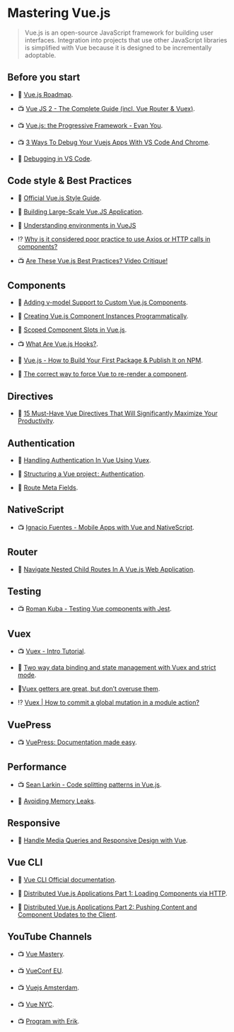 # Mastering Vue.js

> Vue.js is an open-source JavaScript framework for building user interfaces. Integration into projects that use other JavaScript libraries is simplified with Vue because it is designed to be incrementally adoptable.

## Before you start

- 🧠 [Vue.js Roadmap](https://github.com/vuejs/vue/projects/6).

- 📺 [Vue JS 2 - The Complete Guide (incl. Vue Router & Vuex)](https://www.udemy.com/vuejs-2-the-complete-guide/).

- 📺 [Vue.js: the Progressive Framework - Evan You](https://www.youtube.com/watch?v=p2P3z7p_zTI).

- 📺 [3 Ways To Debug Your Vuejs Apps With VS Code And Chrome](https://www.youtube.com/watch?v=lyGt1TmleoU).

- 📖 [Debugging in VS Code](https://vuejs.org/v2/cookbook/debugging-in-vscode.html).

## Code style & Best Practices

- 📖 [Official Vue.js Style Guide](https://vuejs.org/v2/style-guide/).

- 📖 [Building Large-Scale Vue.JS Application](https://stories.scandiweb.com/building-large-scale-vue-js-application-fec63b6e71e5).

- 📖 [Understanding environments in VueJS](https://medium.com/the-andela-way/understanding-environments-in-vuejs-74e94a139b8b)

- ⁉️ [Why is it considered poor practice to use Axios or HTTP calls in components?](https://stackoverflow.com/questions/45839198/why-is-it-considered-poor-practice-to-use-axios-or-http-calls-in-components)

- 📺 [Are These Vue.js Best Practices? Video Critique!](https://www.youtube.com/watch?v=38XnZ3EJqYQ)

## Components

- 📖 [Adding v-model Support to Custom Vue.js Components](https://alligator.io/vuejs/add-v-model-support/).

- 📖 [Creating Vue.js Component Instances Programmatically](https://css-tricks.com/creating-vue-js-component-instances-programmatically/).

- 📖 [Scoped Component Slots in Vue.js](https://alligator.io/vuejs/scoped-component-slots/).

- 📺 [What Are Vue.js Hooks?](https://www.youtube.com/watch?v=9YKpx7h-Ass).

- 📖 [Vue.js - How to Build Your First Package & Publish It on NPM](https://www.telerik.com/blogs/vuejs-how-to-build-your-first-package-publish-it-on-npm).

- 📖 [The correct way to force Vue to re-render a component](https://michaelnthiessen.com/force-re-render).

## Directives

- 📖 [15 Must-Have Vue Directives That Will Significantly Maximize Your Productivity](https://www.telerik.com/blogs/15-must-have-vue-directives-that-will-significantly-maximize-your-productivity).

## Authentication

- 📖 [Handling Authentication In Vue Using Vuex](https://scotch.io/tutorials/handling-authentication-in-vue-using-vuex).

- 📖 [Structuring a Vue project : Authentication](https://medium.com/@zitko/structuring-a-vue-project-authentication-87032e5bfe16).

- 📖 [Route Meta Fields](https://router.vuejs.org/guide/advanced/meta.html).

## NativeScript

- 📺 [Ignacio Fuentes - Mobile Apps with Vue and NativeScript](https://www.youtube.com/watch?v=claDp19_aqA).

## Router

- 📖 [Navigate Nested Child Routes In A Vue.js Web Application](https://www.thepolyglotdeveloper.com/2017/11/navigate-nested-child-routes-vuejs-web-application/).

## Testing

- 📺 [Roman Kuba - Testing Vue components with Jest](https://www.youtube.com/watch?v=pqp0PsPBO_0).

## Vuex

- 📺 [Vuex - Intro Tutorial](https://www.youtube.com/watch?v=_2_C9j-8CtM).

- 📖 [Two way data binding and state management with Vuex and strict mode](https://ypereirareis.github.io/blog/2017/04/25/vuejs-two-way-data-binding-state-management-vuex-strict-mode/).

- 📖[Vuex getters are great, but don’t overuse them](https://codeburst.io/vuex-getters-are-great-but-dont-overuse-them-9c946689b414).

- ⁉️ [Vuex | How to commit a global mutation in a module action?](https://stackoverflow.com/questions/44618440/vuex-how-to-commit-a-global-mutation-in-a-module-action)

## VuePress

- 📺 [VuePress: Documentation made easy](https://youtu.be/fkrQJzP3Yl4).

## Performance

- 📺 [Sean Larkin - Code splitting patterns in Vue.js](https://www.youtube.com/watch?v=rn97hCNQsKI).

- 📖 [Avoiding Memory Leaks](https://vuejs.org/v2/cookbook/avoiding-memory-leaks.html).

## Responsive

- 📖 [Handle Media Queries and Responsive Design with Vue](https://alligator.io/vuejs/vue-media-queries/).

## Vue CLI

- 📖 [Vue CLI Official documentation](https://cli.vuejs.org/).

- 📖 [Distributed Vue.js Applications Part 1: Loading Components via HTTP](https://markus.oberlehner.net/blog/distributed-vue-applications-loading-components-via-http/).

- 📖 [Distributed Vue.js Applications Part 2: Pushing Content and Component Updates to the Client](https://markus.oberlehner.net/blog/distributed-vue-applications-pushing-content-and-component-updates-to-the-client/).

## YouTube Channels

- 📺 [Vue Mastery](https://www.youtube.com/channel/UCa1zuotKU4Weuw_fLRnPv0A).

- 📺 [VueConf EU](https://www.youtube.com/channel/UC9dJjbYeXjirDYYVfUD3bSw).

- 📺 [Vuejs Amsterdam](https://www.youtube.com/channel/UCxV7lO6dUhpB-IyzmGuVgqg).

- 📺 [Vue NYC](https://www.youtube.com/channel/UCX4w2P-M4cuWQG0WKgU3TTQ).

- 📺 [Program with Erik](https://www.youtube.com/channel/UCshZ3rdoCLjDYuTR_RBubzw).
